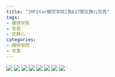 ```yaml
---
title: "[MFStar模范学院]第617期文静儿写真"
tags: 
- 模特学院
- 写真
- 文静儿
categories:
- 模特学院
- 写真
---
```


![](https://img.ilovese.xyz/1734713101550.webp)
![](https://img.ilovese.xyz/1734713103228.webp)
![](https://img.ilovese.xyz/1734713104509.webp)
![](https://img.ilovese.xyz/1734713105904.webp)
![](https://img.ilovese.xyz/1734713107757.webp)
![](https://img.ilovese.xyz/1734713109073.webp)
![](https://img.ilovese.xyz/1734713110483.webp)
![](https://img.ilovese.xyz/1734713111935.webp)
